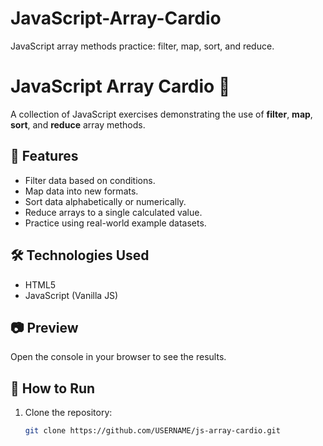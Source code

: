 # JavaScript-Array-Cardio
JavaScript array methods practice: filter, map, sort, and reduce.
# JavaScript Array Cardio 💪

A collection of JavaScript exercises demonstrating the use of **filter**, **map**, **sort**, and **reduce** array methods.

## 📌 Features
- Filter data based on conditions.
- Map data into new formats.
- Sort data alphabetically or numerically.
- Reduce arrays to a single calculated value.
- Practice using real-world example datasets.

## 🛠️ Technologies Used
- HTML5
- JavaScript (Vanilla JS)

## 📷 Preview
Open the console in your browser to see the results.

## 🚀 How to Run
1. Clone the repository:
   ```bash
   git clone https://github.com/USERNAME/js-array-cardio.git
